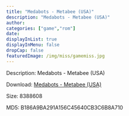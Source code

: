 ```yaml
---
title: "Medabots - Metabee (USA)"
description: "Medabots - Metabee (USA)"
author: 
categories: ["game","rom"]
date: 
displayInList: true
displayInMenu: false
dropCap: false
featuredImage: /img/miss/gamemiss.jpg
---
```


Description: Medabots - Metabee (USA)

Download: <a style="text-decoration:underline;" href="https://mega.nz/#!bPIEgYDK!hDyJ2pL2fEvsR3618Y7xWIHpqLF-AS3etbkzmUBrBDg" target = "_blank" rel = "nofollow" > Medabots - Metabee (USA)</a>

Size: 8388608

MD5: B186A9BA291A156C45640CB3C6B8A710

